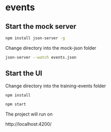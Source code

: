 # events

## Start the mock server

 ```bash
 npm install json-server -g
 ```
 
 Change directory into the mock-json folder

 ```bash
 json-server --watch events.json
 ```
 
 ## Start the UI
 
 Change directory into the training-events folder

 ```bash
 npm install
 
 npm start
```

The project will run on

http://localhost:4200/